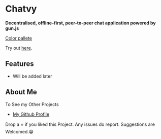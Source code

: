 # Chatvy

<!-- <p>
<img src="./client/public/icon.png"/>
</p> -->

**Decentralised, offline-first, peer-to-peer chat application powered by gun.js**

[Color pallete](https://colorhunt.co/palette/1a1a2e16213e0f3460e94560) 

Try out [here](https://chatzilla-private-chat.web.app/).

## Features

- Will be added later

## About Me

To See my Other Projects

- [My Github Profile](https://github.com/Poujhit)

Drop a ⭐ if you liked this Project. Any issues do report. Suggestions are Welcomed.😁
